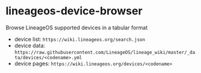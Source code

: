 # lineageos-device-browser
Browse LineageOS supported devices in a tabular format

- device list: `https://wiki.lineageos.org/search.json`
- device data: `https://raw.githubusercontent.com/LineageOS/lineage_wiki/master/_data/devices/<codename>.yml`
- device pages: `https://wiki.lineageos.org/devices/<codename>`
